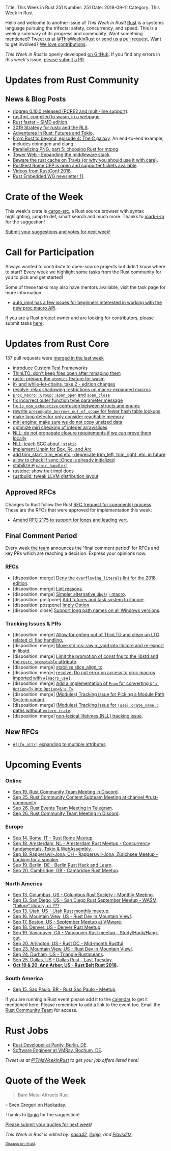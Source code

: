 Title: This Week in Rust 251
Number: 251
Date: 2018-09-11
Category: This Week in Rust

Hello and welcome to another issue of *This Week in Rust*!
[Rust](http://rust-lang.org) is a systems language pursuing the trifecta: safety, concurrency, and speed.
This is a weekly summary of its progress and community.
Want something mentioned? Tweet us at [@ThisWeekInRust](https://twitter.com/ThisWeekInRust) or [send us a pull request](https://github.com/cmr/this-week-in-rust).
Want to get involved? [We love contributions](https://github.com/rust-lang/rust/blob/master/CONTRIBUTING.md).

*This Week in Rust* is openly developed [on GitHub](https://github.com/cmr/this-week-in-rust).
If you find any errors in this week's issue, [please submit a PR](https://github.com/cmr/this-week-in-rust/pulls).

# Updates from Rust Community

## News & Blog Posts

* [ripgrep 0.10.0 released (PCRE2 and multi-line support)](https://github.com/BurntSushi/ripgrep/releases/tag/0.10.0).
* [rustfmt, compiled to wasm, in a webpage](https://alexcrichton.github.io/rustfmt-wasm/).
* [Rust faster – SIMD edition](https://llogiq.github.io/2018/09/06/fast.html).
* [2019 Strategy for rustc and the RLS](https://internals.rust-lang.org/t/2019-strategy-for-rustc-and-the-rls/8361).
* [Adventures in Rust: Futures and Tokio](http://bryangilbert.com/post/code/rust/adventures-futures-tokio-rust/).
* [From Rust to beyond, episode 4: The C galaxy](https://mnt.io/2018/09/11/from-rust-to-beyond-the-c-galaxy/). An end-to-end example, includes cbindgen and clang.
* [Parallelizing PNG, part 5: choosing Rust for mtpng](https://brionv.com/log/2018/09/09/parallelizing-png-part-5-choosing-rust-for-mtpng/).
* [Tower Web - Expanding the middleware stack](https://medium.com/@carllerche/tower-web-expanding-the-middleware-stack-f9bf55bfa109).
* [Beware the rust cache on Travis (or why you should use it with care)](https://levans.fr/rust_travis_cache.html).
* [RustFest Rome CFP is open and supporter tickets available](https://blog.rustfest.eu/this-week-in-rustfest-0-cfp-and-tickets).
* [Videos from RustConf 2018](https://www.youtube.com/playlist?list=PL85XCvVPmGQi3tivxDDF1hrT9qr5hdMBZ).
* [Rust Embedded WG newsletter 11](https://rust-embedded.github.io/blog/2018-09-09-newsletter-11/).

# Crate of the Week

This week's crate is [cargo-src](https://crates.io/crates/cargo-src), a Rust source browser with syntax highlighting, jump to def, smart search and much more. Thanks to [mark-i-m](https://users.rust-lang.org/t/crate-of-the-week/2704/452) for the suggestion!

[Submit your suggestions and votes for next week][submit_crate]!

[submit_crate]: https://users.rust-lang.org/t/crate-of-the-week/2704

# Call for Participation

Always wanted to contribute to open-source projects but didn't know where to start?
Every week we highlight some tasks from the Rust community for you to pick and get started!

Some of these tasks may also have mentors available, visit the task page for more information.

* [auto_impl has a few issues for beginners interested in working with the new proc macro API](https://users.rust-lang.org/t/twir-call-for-participation/4821/204).

If you are a Rust project owner and are looking for contributors, please submit tasks [here][guidelines].

[guidelines]: https://users.rust-lang.org/t/twir-call-for-participation/4821

# Updates from Rust Core

137 pull requests were [merged in the last week][merged]

[merged]: https://github.com/search?q=is%3Apr+org%3Arust-lang+is%3Amerged+merged%3A2018-09-03..2018-09-10

* [introduce Custom Test Frameworks](https://github.com/rust-lang/rust/pull/53410)
* [ThinLTO: don't keep files open after mmaping them](https://github.com/rust-lang/rust/pull/53962)
* [rustc: prepare the `atomics` feature for wasm](https://github.com/rust-lang/rust/pull/53878)
* [if- and while-let-chains, take 2 - edition changes](https://github.com/rust-lang/rust/pull/53854)
* [resolve: relax shadowing restrictions on macro-expanded macros](https://github.com/rust-lang/rust/pull/53778)
* [`proc_macro::Group::span_open` and `span_close`](https://github.com/rust-lang/rust/pull/53902)
* [fix incorrect outer function type parameter message](https://github.com/rust-lang/rust/pull/53960)
* [fix `is_non_exhaustive` confusion between structs and enums](https://github.com/rust-lang/rust/pull/53721)
* [rewrite `precompute_borrows_out_of_scope` for fewer hash table lookups](https://github.com/rust-lang/rust/pull/53942)
* [make loop detector only consider reachable memory](https://github.com/rust-lang/rust/pull/52626)
* [miri engine: make sure we do not copy unsized data](https://github.com/rust-lang/rust/pull/53883)
* [optimize miri checking of integer array/slices](https://github.com/rust-lang/rust/pull/53903)
* [NLL: do not propagate closure requirements if we can prove them locally](https://github.com/rust-lang/rust/pull/53745)
* [NLL: teach SCC about `'static`](https://github.com/rust-lang/rust/pull/53327)
* [implement Unpin for Box, Rc, and Arc](https://github.com/rust-lang/rust/pull/53874)
* [add trim_start, trim_end etc.; deprecate trim_left, trim_right, etc. in future](https://github.com/rust-lang/rust/pull/52994)
* [allow to check if sync::Once is already initialized](https://github.com/rust-lang/rust/pull/53027)
* [stabilize `#[panic_handler]`](https://github.com/rust-lang/rust/pull/51366)
* [rustdoc: show trait impl docs](https://github.com/rust-lang/rust/pull/51885)
* [rustbuild: tweak LLVM distribution layout](https://github.com/rust-lang/rust/pull/53955)

## Approved RFCs

Changes to Rust follow the Rust [RFC (request for comments)
process](https://github.com/rust-lang/rfcs#rust-rfcs). These
are the RFCs that were approved for implementation this week:

* [Amend RFC 2175 to support for loops and leading vert](https://github.com/rust-lang/rfcs/pull/2530).

## Final Comment Period

Every week [the team](https://www.rust-lang.org/team.html) announces the
'final comment period' for RFCs and key PRs which are reaching a
decision. Express your opinions now.

### [RFCs](https://github.com/rust-lang/rfcs/labels/final-comment-period)

* [disposition: merge] [Deny the `overflowing_literals` lint for the 2018 edition](https://github.com/rust-lang/rfcs/pull/2438).
* [disposition: merge] [Lint reasons](https://github.com/rust-lang/rfcs/pull/2383).
* [disposition: merge] [Simpler alternative `dbg!()` macro](https://github.com/rust-lang/rfcs/pull/2361).
* [disposition: postpone] [Add futures and task system to libcore](https://github.com/rust-lang/rfcs/pull/2418).
* [disposition: postpone] [Imply Option](https://github.com/rust-lang/rfcs/pull/2180).
* [disposition: close] [Support long path names on all Windows versions](https://github.com/rust-lang/rfcs/pull/2188).

### [Tracking Issues & PRs](https://github.com/rust-lang/rust/labels/final-comment-period)

* [disposition: merge] [Allow for opting out of ThinLTO and clean up LTO related cli flag handling.](https://github.com/rust-lang/rust/pull/53950).
* [disposition: merge] [Move std::os::raw::c_void into libcore and re-export in libstd](https://github.com/rust-lang/rust/pull/53910).
* [disposition: merge] [Limit the promotion of const fns to the libstd and the `rustc_promotable` attribute](https://github.com/rust-lang/rust/pull/53851).
* [disposition: merge] [stabilize slice_align_to](https://github.com/rust-lang/rust/pull/53754).
* [disposition: merge] [resolve: Do not error on access to proc macros imported with `#[macro_use]`](https://github.com/rust-lang/rust/pull/53461).
* [disposition: merge] [Add a implementation of `From` for converting `&'a Option<T>` into `Option<&'a T>`](https://github.com/rust-lang/rust/pull/53218).
* [disposition: merge] [(Modules) Tracking issue for Picking a Module Path System variant](https://github.com/rust-lang/rust/issues/53130).
* [disposition: merge] [(Modules) Tracking issue for `(use) crate_name::` paths without `extern crate`](https://github.com/rust-lang/rust/issues/53128).
* [disposition: merge] [non-lexical lifetimes (NLL) tracking issue](https://github.com/rust-lang/rust/issues/43234).

## New RFCs

* [`#[cfg_attr]` expanding to multiple attributes](https://github.com/rust-lang/rfcs/pull/2539).

# Upcoming Events

### Online

* [Sep 19. Rust Community Team Meeting in Discord](https://discordapp.com/channels/442252698964721669/443773747350994945).
* [Sep 25. Rust Community Content Subteam Meeting at channel #rust-community](irc://irc.mozilla.org/rust-community).
* [Sep 26. Rust Events Team Meeting in Telegram](https://t.me/joinchat/EkKINhHCgZ9llzvPidOssA).
* [Sep 26. Rust Community Team Meeting in Discord](https://discordapp.com/channels/442252698964721669/443773747350994945).

### Europe

* [Sep 14. Rome, IT - Rust Rome Meetup](https://www.meetup.com/it-IT/Rust-Roma/events/254404386/).
* [Sep 18. Amsterdam, NL - Amsterdam Rust Meetup - Concurrency fundamentals, Tokio & WebAssembly](https://www.meetup.com/Rust-Amsterdam/events/253425558).
* [Sep 18. Rapperswil-Jona, CH - Rapperswil-Jona, Zürichsee Meetup - Looking for a speaker](https://www.meetup.com/de-DE/Rust-Zurich/events/251682152/).
* [Sep 19. Berlin, DE - Berlin Rust Hack and Learn](https://www.meetup.com/opentechschool-berlin/events/253541005/).
* [Sep 20. Cambridge, GB - Cambridge Rust Meetup](https://www.meetup.com/Cambridge-Rust-Meetup/events/pzwshpyxmbbc/).

### North America

* [Sep 13. Columbus, US - Columbus Rust Society - Monthly Meeting](https://www.meetup.com/columbus-rs/events/dbcfrpyxmbrb/).
* [Sep 13. San Diego, US - San Diego Rust September Meetup - WASM, "failure" library, or ???](https://www.meetup.com/San-Diego-Rust/events/253862312/).
* [Sep 13. Utah, US - Utah Rust monthly meetup](https://www.meetup.com/utahrust/events/253965052/).
* [Sep 16. Mountain View, US - Rust Dev in Mountain View!](https://www.meetup.com/Rust-Dev-in-Mountain-View/events/glnfcpyxmbvb/).
* [Sep 17. Boston, US - September Meetup at VMware](https://www.meetup.com/BostonRust/events/254400823/).
* [Sep 18. Denver, US - Denver Rust Meetup](https://www.meetup.com/Rust-Boulder-Denver/events/254386309/).
* [Sep 19. Vancouver, CA - Vancouver Rust meetup - Study/Hack/Hang-out](https://www.meetup.com/Vancouver-Rust/events/dqldspyxmbzb/).
* [Sep 20. Arlington, US - Rust DC - Mid-month Rustful](https://www.meetup.com/RustDC/events/253787454).
* [Sep 23. Mountain View, US - Rust Dev in Mountain View!](https://www.meetup.com/Rust-Dev-in-Mountain-View/events/glnfcpyxmbfc/).
* [Sep 24. Durham, US - Triangle Rustaceans](https://www.meetup.com/triangle-rustaceans/events/mfglwpyxmbgc/).
* [Sep 25. Dallas, US - Dallas Rust - Last Tuesday](https://www.meetup.com/Dallas-Rust/events/zfgwzmyxmbhc/).
* **[Oct 19 & 20. Ann Arbor, US - Rust Belt Rust 2018](https://rust-belt-rust.com/).**

### South America

* [Sep 15. Sao Paulo, BR - Rust Sao Paulo - Meetup](https://www.meetup.com/Rust-Sao-Paulo-Meetup/events/253842754/).

If you are running a Rust event please add it to the [calendar] to get
it mentioned here. Please remember to add a link to the event too.
Email the [Rust Community Team][community] for access.

[calendar]: https://www.google.com/calendar/embed?src=apd9vmbc22egenmtu5l6c5jbfc%40group.calendar.google.com
[community]: mailto:community-team@rust-lang.org

# Rust Jobs

* [Rust Developer at Parity, Berlin, DE](https://paritytech.io/jobs/).
* [Software Engineer at VMRay, Bochum, DE](https://careers.vmray.com/apply-software-engineer-rust-en/).

*Tweet us at [@ThisWeekInRust](https://twitter.com/ThisWeekInRust) to get your job offers listed here!*

# Quote of the Week

> Bare Metal Attracts Rust

– [Sven Gregori on Hackaday](https://hackaday.com/2018/09/08/pun-intended-bare-metal-attracts-rust/).

Thanks to [llogiq](https://users.rust-lang.org/u/llogiq) for the suggestion!

[Please submit your quotes for next week](http://users.rust-lang.org/t/twir-quote-of-the-week/328)!

*This Week in Rust is edited by: [nasa42](https://github.com/nasa42), [llogiq](https://github.com/llogiq), and [Flavsditz](https://github.com/Flavsditz).*

<small>[Discuss on r/rust](https://www.reddit.com/r/rust/comments/9f8c0i/this_week_in_rust_251/).</small>
